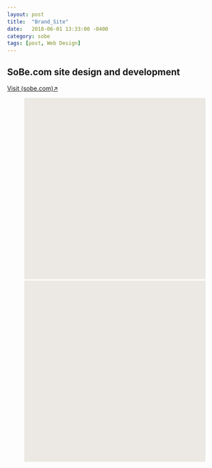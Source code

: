 ```yaml
---
layout: post
title:  "Brand_Site"
date:   2018-06-01 13:33:00 -0400
category: sobe
tags: [post, Web Design]
---
```

<div class="post-info">
  <div class="headline">
    <h2>SoBe.com site design and development</h2>
    <a href="http://sobe.com/"><span>Visit (sobe.com)↗</span></a>
  </div>
  <div class="post-intro">
    <p></p>
  </div>
</div>
<figure class="img-grid">
  <img class="grid-full lazy" src="/assets/media/sobe/site_placeholder.svg" data-src="/assets/media/sobe/site_desktop-1.jpg">
  <img class="grid-full lazy" src="/assets/media/sobe/site_placeholder.svg" data-src="/assets/media/sobe/site_mobile-1.jpg">
</figure>
